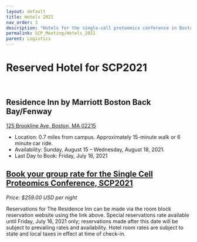 ```yaml
---
layout: default
title: Hotels 2021
nav_order: 3
description: "Hotels for the single-cell proteomics conference in Boston"
permalink: SCP_Meeting/Hotels_2021
parent: Logistics
---
```


# Reserved Hotel for SCP2021


&nbsp;


## Residence Inn by Marriott Boston Back Bay/Fenway

[125 Brookline Ave, Boston, MA 02215](https://goo.gl/maps/fvYfkxFp4iFnawMC9)
* Location: 0.7 miles from campus. Approximately 15-minute walk or 6 minute car ride.
* Availability: Sunday, August 15 – Wednesday, August 18, 2021.
* Last Day to Book: Friday, July 16, 2021



## [Book your group rate for the Single Cell Proteomics Conference, SCP2021](https://www.marriott.com/event-reservations/reservation-link.mi?id=1623959624405&key=GRP&app=resvlink)
*Price: $259.00 USD per night*



Reservations for The Residence Inn  can be made via the room block reservation website using the link above. Special reservations rate available until Friday, July 16, 2021 only; reservations made after this date will be subject to prevailing rates and availability. Hotel room rates are subject to state and local taxes in effect at time of check-in.

&nbsp;


&nbsp;


&nbsp;


&nbsp;


&nbsp;


&nbsp;


&nbsp;


&nbsp;



&nbsp;


&nbsp;


&nbsp;


&nbsp;


&nbsp;


&nbsp;


&nbsp;


&nbsp;



&nbsp;


&nbsp;


&nbsp;


&nbsp;


&nbsp;


&nbsp;


&nbsp;


&nbsp;
